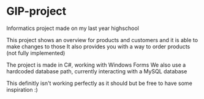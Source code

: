 # GIP-project
Informatics project made on my last year highschool

This project shows an overview for products and customers and it is able to make changes to those
It also provides you with a way to order products (not fully implemented)

The project is made in C#, working with Windows Forms
We also use a hardcoded database path, currently interacting with a MySQL database

This definitly isn't working perfectly as it should but be free to have some inspiration :)
